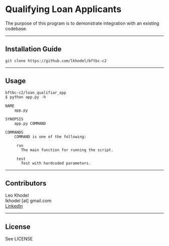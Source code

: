 # Qualifying Loan Applicants

The purpose of this program is to demonstrate integration with an existing
codebase.

---

## Installation Guide

~~~
git clone https://github.com/lkhodel/bftbc-c2
~~~

---

## Usage

~~~
bftbc-c2/loan_qualifiar_app 
$ python app.py -h

NAME
    app.py

SYNOPSIS
    app.py COMMAND

COMMANDS
    COMMAND is one of the following:

     run
       The main function for running the script.

     test
       Test with hardcoded parameters.
~~~
---

## Contributors

Leo Khodel  
lkhodel [at] gmail.com  
[LinkedIn](https://www.linkedin.com/in/lkhodel)

---

## License

See LICENSE